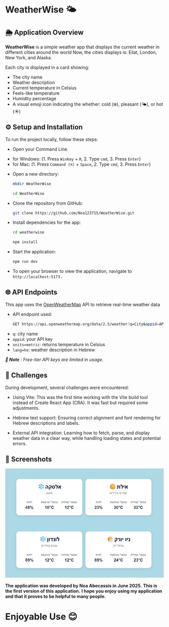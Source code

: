 # WeatherWise 🌤️

## 🌦️ Application Overview
**WeatherWise** is a simple weather app that displays the current weather in different cities around the world
Now, the cities displays is: Eilat, London, New York, and Alaska.

Each city is displayed in a card showing:
- The city name
- Weather description
- Current temperature in Celsius
- Feels-like temperature 
- Humidity percentage
- A visual emoji icon indicating the whether: cold (❄️), pleasant (🌤️), or hot (☀️)

## ⚙️ Setup and Installation
To run the project locally, follow these steps:
- Open your Command Line.
 * for Windows: (1. Press `WinKey` + `R`, 2. Type `cmd`, 3. Press `Enter`)
 * for Mac: (1. Press `Command (⌘)` + `Space`, 2. Type `cmd`, 3. Press `Enter`)

- Open a new directory:

    ```bash
    mkdir WeatherWise
    ```

    ```bash
    cd WeatherWise
    ```

- Clone the repository from GitHub: 

    ```bash
    git clone https://github.com/Noa123715/WeatherWise.git
    ```

- Install dependencies for the app:

    ```bash
    cd weatherwise
    ```

    ```bash
    npm install
    ```

- Start the application:

    ```bash
    npm run dev
    ```

- To open your browser to view the application, navigate to `http://localhost:5173` .
## 🌐 API Endpoints
This app uses the [OpenWeatherMap](https://openweathermap.org/current) API to retrieve real-time weather data
- API endpoint used:
    ```bash
    GET https://api.openweathermap.org/data/2.5/weather?q=City&appid=API_KEY&units=metric&lang=he
    ```

* `q`: city name
* `appid`: your API key
* `units=metric`: returns temperature in Celsius
* `lang=he`: weather description in Hebrew

***📝 Note*** *: Free-tier API keys are limited in usage.*

## 🚧 Challenges
During development, several challenges were encountered:

- Using Vite: This was the first time working with the Vite build tool instead of Create React App (CRA). It was fast but required some adjustments.

- Hebrew text support: Ensuring correct alignment and font rendering for Hebrew descriptions and labels.

- External API integration: Learning how to fetch, parse, and display weather data in a clear way, while handling loading states and potential errors.

## 📸 Screenshots
<img src="https://github.com/noa123715/WeatherWise/raw/main/screenshots/weatherWiseApp.png">

**The application was developed by Noa Abecassis in June 2025.**
**This is the first version of this application.**
**I hope you enjoy using my application and that it proves to be helpful to many people.**

# Enjoyable Use 😊
